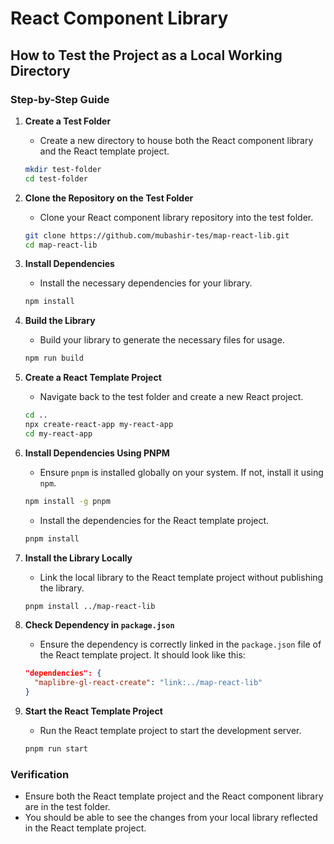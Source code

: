 # React Component Library

## How to Test the Project as a Local Working Directory

### Step-by-Step Guide

1. **Create a Test Folder**
    - Create a new directory to house both the React component library and the React template project.

    ```bash
    mkdir test-folder
    cd test-folder
    ```

2. **Clone the Repository on the Test Folder**
    - Clone your React component library repository into the test folder.

    ```bash
    git clone https://github.com/mubashir-tes/map-react-lib.git
    cd map-react-lib
    ```

3. **Install Dependencies**
    - Install the necessary dependencies for your library.

    ```bash
    npm install
    ```

4. **Build the Library**
    - Build your library to generate the necessary files for usage.

    ```bash
    npm run build
    ```

5. **Create a React Template Project**
    - Navigate back to the test folder and create a new React project.

    ```bash
    cd ..
    npx create-react-app my-react-app
    cd my-react-app
    ```

6. **Install Dependencies Using PNPM**
    - Ensure `pnpm` is installed globally on your system. If not, install it using `npm`.

    ```bash
    npm install -g pnpm
    ```

    - Install the dependencies for the React template project.

    ```bash
    pnpm install
    ```

7. **Install the Library Locally**
    - Link the local library to the React template project without publishing the library.

    ```bash
    pnpm install ../map-react-lib
    ```

8. **Check Dependency in `package.json`**
    - Ensure the dependency is correctly linked in the `package.json` file of the React template project. It should look like this:

    ```json
    "dependencies": {
      "maplibre-gl-react-create": "link:../map-react-lib"
    }
    ```

9. **Start the React Template Project**
    - Run the React template project to start the development server.

    ```bash
    pnpm run start
    ```

### Verification

- Ensure both the React template project and the React component library are in the test folder.
- You should be able to see the changes from your local library reflected in the React template project.
